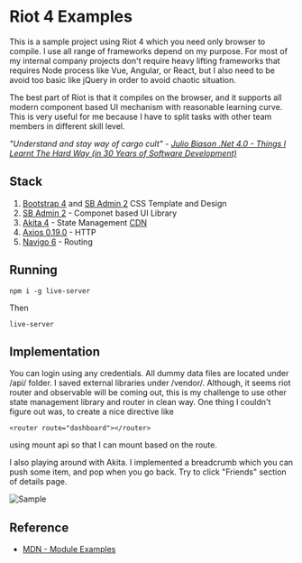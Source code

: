 # Riot 4 Examples

This is a sample project using Riot 4 which you need only browser to compile.
I use all range of frameworks depend on my purpose. 
For most of my internal company projects don't require heavy lifting frameworks that requires
Node process like Vue, Angular, or React, but I also need to be avoid too basic like jQuery
in order to avoid chaotic situation.

The best part of Riot is that it compiles on the browser, and it supports all modern 
component based UI mechanism with reasonable learning curve. This is very useful for me because
I have to split tasks with other team members in different skill level.

*"Understand and stay way of cargo cult" - [Julio Biason .Net 4.0 - Things I Learnt The Hard Way (in 30 Years of Software Development)](https://blog.juliobiason.net/thoughts/things-i-learnt-the-hard-way/)*

## Stack 

1. [Bootstrap 4](https://getbootstrap.com/docs/4.0/getting-started/introduction/) and [SB Admin 2](https://startbootstrap.com/themes/sb-admin-2/) CSS Template and Design
2. [SB Admin 2](https://startbootstrap.com/themes/sb-admin-2/) - Componet based UI Library
3. [Akita 4](https://netbasal.gitbook.io/akita/) - State Management [CDN](https://www.pika.dev/packages/@datorama/akita)
4. [Axios 0.19.0](https://github.com/axios/axios) - HTTP
5. [Navigo 6](https://github.com/krasimir/navigo) - Routing

## Running

```
npm i -g live-server
```

Then

```
live-server
```

## Implementation

You can login using any credentials. All dummy data files are located under /api/ folder.
I saved external libraries under /vendor/. Although, it seems riot router and observable
will be coming out, this is my challenge to use other state management library and
router in clean way. One thing I couldn't figure out was, to create a nice directive like
```
<router route="dashboard"></router>
```
using mount api so that I can mount based on the route.

I also playing around with Akita. I implemented a breadcrumb which you can push some item, and pop
when you go back. Try to click "Friends" section of details page.

![Sample](https://raw.githubusercontent.com/kiichi/riotjs4-examples/master/screenshot/sample.png)


## Reference

- [MDN - Module Examples](https://github.com/mdn/js-examples/)
